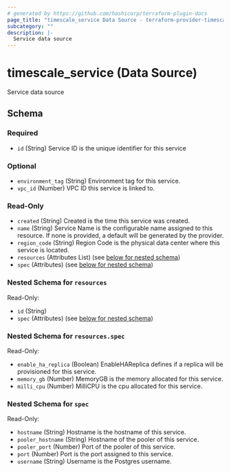 ```yaml
---
# generated by https://github.com/hashicorp/terraform-plugin-docs
page_title: "timescale_service Data Source - terraform-provider-timescale"
subcategory: ""
description: |-
  Service data source
---
```


# timescale_service (Data Source)

Service data source



<!-- schema generated by tfplugindocs -->
## Schema

### Required

- `id` (String) Service ID is the unique identifier for this service

### Optional

- `environment_tag` (String) Environment tag for this service.
- `vpc_id` (Number) VPC ID this service is linked to.

### Read-Only

- `created` (String) Created is the time this service was created.
- `name` (String) Service Name is the configurable name assigned to this resource. If none is provided, a default will be generated by the provider.
- `region_code` (String) Region Code is the physical data center where this service is located.
- `resources` (Attributes List) (see [below for nested schema](#nestedatt--resources))
- `spec` (Attributes) (see [below for nested schema](#nestedatt--spec))

<a id="nestedatt--resources"></a>
### Nested Schema for `resources`

Read-Only:

- `id` (String)
- `spec` (Attributes) (see [below for nested schema](#nestedatt--resources--spec))

<a id="nestedatt--resources--spec"></a>
### Nested Schema for `resources.spec`

Read-Only:

- `enable_ha_replica` (Boolean) EnableHAReplica defines if a replica will be provisioned for this service.
- `memory_gb` (Number) MemoryGB is the memory allocated for this service.
- `milli_cpu` (Number) MilliCPU is the cpu allocated for this service.



<a id="nestedatt--spec"></a>
### Nested Schema for `spec`

Read-Only:

- `hostname` (String) Hostname is the hostname of this service.
- `pooler_hostname` (String) Hostname of the pooler of this service.
- `pooler_port` (Number) Port of the pooler of this service.
- `port` (Number) Port is the port assigned to this service.
- `username` (String) Username is the Postgres username.
